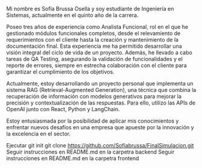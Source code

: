 Mi nombre es Sofía Brussa Osella y soy estudiante de Ingeniería en Sistemas, actualmente en el quinto año de la carrera.

Poseo tres años de experiencia como Analista Funcional, rol en el que he gestionado módulos funcionales completos, desde el relevamiento de requerimientos con el cliente hasta la creación y mantenimiento de la documentación final. Esta experiencia me ha permitido desarrollar una visión integral del ciclo de vida de un proyecto. Además, he llevado a cabo tareas de QA Testing, asegurando la validación de funcionalidades y el reporte de errores, siempre en estrecha colaboración con el cliente para garantizar el cumplimiento de los objetivos.

Actualmente, estoy desarrollando un proyecto personal que implementa un sistema RAG (Retrieval-Augmented Generation), una técnica que combina la recuperación de información con modelos generativos para mejorar la precisión y contextualización de las respuestas. Para ello, utilizo las APIs de OpenAI junto con React, Python y LangChain.

Estoy entusiasmada por la posibilidad de aplicar mis conocimientos y enfrentar nuevos desafíos en una empresa que apueste por la innovación y la excelencia en el sector.

Ejecutar git init
git clone https://github.com/Sofiabrussa/FinalSimulacion.git
Seguir instrucciones en README.md en la carpetra backend
Seguir instrucciones en README.md en la carpetra frontend
